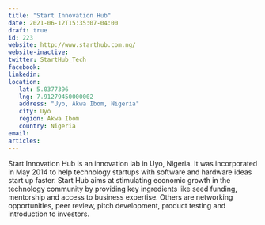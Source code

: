 ```yaml
---
title: "Start Innovation Hub"
date: 2021-06-12T15:35:07-04:00
draft: true
id: 223
website: http://www.starthub.com.ng/
website-inactive: 
twitter: StartHub_Tech
facebook: 
linkedin: 
location: 
   lat: 5.0377396
   lng: 7.91279450000002
   address: "Uyo, Akwa Ibom, Nigeria"
   city: Uyo
   region: Akwa Ibom
   country: Nigeria
email: 
articles:
---
```

Start Innovation Hub is an innovation lab in Uyo, Nigeria. It was incorporated in May 2014 to help technology startups with software and hardware ideas start up faster. Start Hub aims at stimulating economic growth in the technology community by providing key ingredients like seed funding, mentorship and access to business expertise. Others are networking opportunities, peer review, pitch development, product testing and introduction to investors. 
